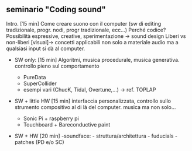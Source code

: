 seminario "Coding sound"
------------------------
Intro. [15 min]
Come creare suono con il computer (sw di editing tradizionale, progr. nodi, progr tradizionale, ecc...)
Perché codice? Possibilità espressive, creative, sperimentazione -> sound design
Liberi vs non-liberi
[visual]-> concetti applicabili non solo a materiale audio ma a qualsiasi input si dà al computer.

- SW only: [15 min]
  Algoritmi, musica procedurale, musica generativa.
  controllo pieno sul comportamento
	- PureData
	- SuperCollider
	- esempi vari (ChucK, Tidal, Overtune,...) -> ref. TOPLAP

- SW + little HW [15 min]
  interfaccia personalizzata, controllo sullo strumento compositivo al di là del computer.
  musica ma non solo...

	- Sonic Pi + raspberry pi
	- Touchboard + Bareconductive paint

- SW + HW [20 min]
	-soundface:
		- struttura/architettura
		- fuducials
		- patches (PD e/o SC)

